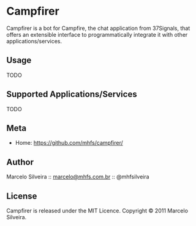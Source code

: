 Campfirer
=========

Campfirer is a bot for Campfire, the chat application from 37Signals, that offers an extensible
interface to programmatically integrate it with other applications/services.

Usage
-----

TODO

Supported Applications/Services
-------------------------------

TODO

Meta
----

* Home: <https://github.com/mhfs/campfirer/>

Author
------

Marcelo Silveira :: marcelo@mhfs.com.br :: @mhfsilveira

License
-------

Campfirer is released under the MIT Licence. Copyright &copy; 2011 Marcelo Silveira.

